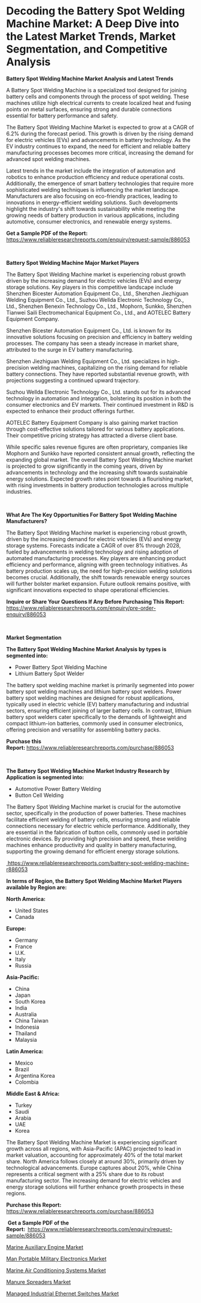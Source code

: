 <p><h1>Decoding the Battery Spot Welding Machine Market: A Deep Dive into the Latest Market Trends, Market Segmentation, and Competitive Analysis</h1></p><p><strong>Battery Spot Welding Machine Market Analysis and Latest Trends</strong></p>
<p><p>A Battery Spot Welding Machine is a specialized tool designed for joining battery cells and components through the process of spot welding. These machines utilize high electrical currents to create localized heat and fusing points on metal surfaces, ensuring strong and durable connections essential for battery performance and safety.</p><p>The Battery Spot Welding Machine Market is expected to grow at a CAGR of 6.2% during the forecast period. This growth is driven by the rising demand for electric vehicles (EVs) and advancements in battery technology. As the EV industry continues to expand, the need for efficient and reliable battery manufacturing processes becomes more critical, increasing the demand for advanced spot welding machines.</p><p>Latest trends in the market include the integration of automation and robotics to enhance production efficiency and reduce operational costs. Additionally, the emergence of smart battery technologies that require more sophisticated welding techniques is influencing the market landscape. Manufacturers are also focusing on eco-friendly practices, leading to innovations in energy-efficient welding solutions. Such developments highlight the industry's shift towards sustainability while meeting the growing needs of battery production in various applications, including automotive, consumer electronics, and renewable energy systems.</p></p>
<p><strong>Get a Sample PDF of the Report:&nbsp;</strong> <a href="https://www.reliableresearchreports.com/enquiry/request-sample/886053?utm_campaign=13&utm_medium=2&utm_source=Github&utm_content=ia&utm_term=17022025&utm_id=battery-spot-welding-machine">https://www.reliableresearchreports.com/enquiry/request-sample/886053</a></p>
<p>&nbsp;</p>
<p><strong>Battery Spot Welding Machine Major Market Players</strong></p>
<p><p>The Battery Spot Welding Machine market is experiencing robust growth driven by the increasing demand for electric vehicles (EVs) and energy storage solutions. Key players in this competitive landscape include Shenzhen Bicester Automation Equipment Co., Ltd., Shenzhen Jiezhiguan Welding Equipment Co., Ltd., Suzhou Wellda Electronic Technology Co., Ltd., Shenzhen Benexin Technology Co., Ltd., Mophorn, Sunkko, Shenzhen Tianwei Saili Electromechanical Equipment Co., Ltd., and AOTELEC Battery Equipment Company.</p><p>Shenzhen Bicester Automation Equipment Co., Ltd. is known for its innovative solutions focusing on precision and efficiency in battery welding processes. The company has seen a steady increase in market share, attributed to the surge in EV battery manufacturing.</p><p>Shenzhen Jiezhiguan Welding Equipment Co., Ltd. specializes in high-precision welding machines, capitalizing on the rising demand for reliable battery connections. They have reported substantial revenue growth, with projections suggesting a continued upward trajectory.</p><p>Suzhou Wellda Electronic Technology Co., Ltd. stands out for its advanced technology in automation and integration, bolstering its position in both the consumer electronics and EV markets. Their continued investment in R&D is expected to enhance their product offerings further.</p><p>AOTELEC Battery Equipment Company is also gaining market traction through cost-effective solutions tailored for various battery applications. Their competitive pricing strategy has attracted a diverse client base.</p><p>While specific sales revenue figures are often proprietary, companies like Mophorn and Sunkko have reported consistent annual growth, reflecting the expanding global market. The overall Battery Spot Welding Machine market is projected to grow significantly in the coming years, driven by advancements in technology and the increasing shift towards sustainable energy solutions. Expected growth rates point towards a flourishing market, with rising investments in battery production technologies across multiple industries.</p></p>
<p>&nbsp;</p>
<p><strong>What Are The Key Opportunities For Battery Spot Welding Machine Manufacturers?</strong></p>
<p><p>The Battery Spot Welding Machine market is experiencing robust growth, driven by the increasing demand for electric vehicles (EVs) and energy storage systems. Forecasts indicate a CAGR of over 8% through 2028, fueled by advancements in welding technology and rising adoption of automated manufacturing processes. Key players are enhancing product efficiency and performance, aligning with green technology initiatives. As battery production scales up, the need for high-precision welding solutions becomes crucial. Additionally, the shift towards renewable energy sources will further bolster market expansion. Future outlook remains positive, with significant innovations expected to shape operational efficiencies.</p></p>
<p><strong>Inquire or Share Your Questions If Any Before Purchasing This Report:</strong> <a href="https://www.reliableresearchreports.com/enquiry/pre-order-enquiry/886053?utm_campaign=13&utm_medium=2&utm_source=Github&utm_content=ia&utm_term=17022025&utm_id=battery-spot-welding-machine">https://www.reliableresearchreports.com/enquiry/pre-order-enquiry/886053</a></p>
<p>&nbsp;</p>
<p><strong>Market Segmentation</strong></p>
<p><strong>The Battery Spot Welding Machine Market Analysis by types is segmented into:</strong></p>
<p><ul><li>Power Battery Spot Welding Machine</li><li>Lithium Battery Spot Welder</li></ul></p>
<p><p>The battery spot welding machine market is primarily segmented into power battery spot welding machines and lithium battery spot welders. Power battery spot welding machines are designed for robust applications, typically used in electric vehicle (EV) battery manufacturing and industrial sectors, ensuring efficient joining of larger battery cells. In contrast, lithium battery spot welders cater specifically to the demands of lightweight and compact lithium-ion batteries, commonly used in consumer electronics, offering precision and versatility for assembling battery packs.</p></p>
<p><strong>Purchase this Report:&nbsp;</strong><a href="https://www.reliableresearchreports.com/purchase/886053?utm_campaign=13&utm_medium=2&utm_source=Github&utm_content=ia&utm_term=17022025&utm_id=battery-spot-welding-machine">https://www.reliableresearchreports.com/purchase/886053</a></p>
<p>&nbsp;</p>
<p><strong>The Battery Spot Welding Machine Market Industry Research by Application is segmented into:</strong></p>
<p><ul><li>Automotive Power Battery Welding</li><li>Button Cell Welding</li></ul></p>
<p><p>The Battery Spot Welding Machine market is crucial for the automotive sector, specifically in the production of power batteries. These machines facilitate efficient welding of battery cells, ensuring strong and reliable connections necessary for electric vehicle performance. Additionally, they are essential in the fabrication of button cells, commonly used in portable electronic devices. By providing high precision and speed, these welding machines enhance productivity and quality in battery manufacturing, supporting the growing demand for efficient energy storage solutions.</p></p>
<p><a href="https://www.reliableresearchreports.com/battery-spot-welding-machine-r886053?utm_campaign=13&utm_medium=2&utm_source=Github&utm_content=ia&utm_term=17022025&utm_id=battery-spot-welding-machine">&nbsp;https://www.reliableresearchreports.com/battery-spot-welding-machine-r886053</a></p>
<p><strong>In terms of Region, the Battery Spot Welding Machine Market Players available by Region are:</strong></p>
<p>
    <p> <strong> North America: </strong>
        <ul>
            <li>United States</li>
            <li>Canada</li>
        </ul>
        </p> 
    <p> <strong> Europe: </strong>
        <ul>
            <li>Germany</li>
            <li>France</li>
            <li>U.K.</li>
            <li>Italy</li>
            <li>Russia</li>
        </ul>
        </p> 
    <p> <strong> Asia-Pacific: </strong>
        <ul>
            <li>China</li>
            <li>Japan</li>
            <li>South Korea</li>
            <li>India</li>
            <li>Australia</li>
            <li>China Taiwan</li>
            <li>Indonesia</li>
            <li>Thailand</li>
            <li>Malaysia</li>
        </ul>
        </p> 
    <p> <strong> Latin America: </strong>
        <ul>
            <li>Mexico</li>
            <li>Brazil</li>
            <li>Argentina Korea</li>
            <li>Colombia</li>
        </ul>
        </p> 
    <p> <strong> Middle East & Africa: </strong>
        <ul>
            <li>Turkey</li>
            <li>Saudi</li>
            <li>Arabia</li>
            <li>UAE</li>
            <li>Korea</li>
        </ul>
    </p>
    </p>
<p><p>The Battery Spot Welding Machine Market is experiencing significant growth across all regions, with Asia-Pacific (APAC) projected to lead in market valuation, accounting for approximately 40% of the total market share. North America follows closely at around 30%, primarily driven by technological advancements. Europe captures about 20%, while China represents a critical segment with a 25% share due to its robust manufacturing sector. The increasing demand for electric vehicles and energy storage solutions will further enhance growth prospects in these regions.</p></p>
<p><strong>Purchase this Report: </strong><a href="https://www.reliableresearchreports.com/purchase/886053?utm_campaign=13&utm_medium=2&utm_source=Github&utm_content=ia&utm_term=17022025&utm_id=battery-spot-welding-machine">https://www.reliableresearchreports.com/purchase/886053</a></p>
<p>&nbsp;<strong>Get a Sample PDF of the Report:&nbsp;&nbsp;</strong><a href="https://www.reliableresearchreports.com/enquiry/request-sample/886053?utm_campaign=13&utm_medium=2&utm_source=Github&utm_content=ia&utm_term=17022025&utm_id=battery-spot-welding-machine">https://www.reliableresearchreports.com/enquiry/request-sample/886053</a></p>
<p><strong></strong></p>
<p><p><a href="https://github.com/nemcemakoi/Market-Research-Report-List-1/blob/main/marine-auxiliary-engine-market.md?utm_campaign=13&utm_medium=2&utm_source=Github&utm_content=ia&utm_term=17022025&utm_id=battery-spot-welding-machine">Marine Auxiliary Engine Market</a></p><p><a href="https://github.com/lisaeichler20775/Market-Research-Report-List-1/blob/main/man-portable-military-electronics-market.md?utm_campaign=13&utm_medium=2&utm_source=Github&utm_content=ia&utm_term=17022025&utm_id=battery-spot-welding-machine">Man Portable Military Electronics Market</a></p><p><a href="https://github.com/sadithsondah72/Market-Research-Report-List-1/blob/main/marine-air-conditioning-systems-market.md?utm_campaign=13&utm_medium=2&utm_source=Github&utm_content=ia&utm_term=17022025&utm_id=battery-spot-welding-machine">Marine Air Conditioning Systems Market</a></p><p><a href="https://github.com/mshiradeth/Market-Research-Report-List-1/blob/main/manure-spreaders-market.md?utm_campaign=13&utm_medium=2&utm_source=Github&utm_content=ia&utm_term=17022025&utm_id=battery-spot-welding-machine">Manure Spreaders Market</a></p><p><a href="https://github.com/katonmarti489/Market-Research-Report-List-1/blob/main/managed-industrial-ethernet-switches-market.md?utm_campaign=13&utm_medium=2&utm_source=Github&utm_content=ia&utm_term=17022025&utm_id=battery-spot-welding-machine">Managed Industrial Ethernet Switches Market</a></p></p>